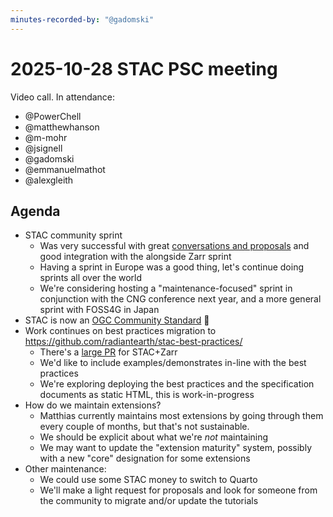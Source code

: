 ```yaml
---
minutes-recorded-by: "@gadomski"
---
```


# 2025-10-28 STAC PSC meeting

Video call.
In attendance:

- @PowerChell
- @matthewhanson
- @m-mohr
- @jsignell
- @gadomski
- @emmanuelmathot
- @alexgleith

## Agenda

- STAC community sprint
  - Was very successful with great [conversations and proposals](https://github.com/radiantearth/community-sprints/tree/main/14102025-esrin-rome-italy/sprint-notes) and good integration with the alongside Zarr sprint
  - Having a sprint in Europe was a good thing, let's continue doing sprints all over the world
  - We're considering hosting a "maintenance-focused" sprint in conjunction with the CNG conference next year, and a more general sprint with FOSS4G in Japan
- STAC is now an [OGC Community Standard](https://www.ogc.org/announcement/ogc-announces-publication-of-the-spatiotemporal-asset-catalog-community-standards/) 🥳
- Work continues on best practices migration to https://github.com/radiantearth/stac-best-practices/
  - There's a [large PR](https://github.com/radiantearth/stac-best-practices/pull/29) for STAC+Zarr
  - We'd like to include examples/demonstrates in-line with the best practices
  - We're exploring deploying the best practices and the specification documents as static HTML, this is work-in-progress
- How do we maintain extensions?
  - Matthias currently maintains most extensions by going through them every couple of months, but that's not sustainable.
  - We should be explicit about what we're _not_ maintaining
  - We may want to update the "extension maturity" system, possibly with a new "core" designation for some extensions
- Other maintenance:
  - We could use some STAC money to switch to Quarto
  - We'll make a light request for proposals and look for someone from the community to migrate and/or update the tutorials
